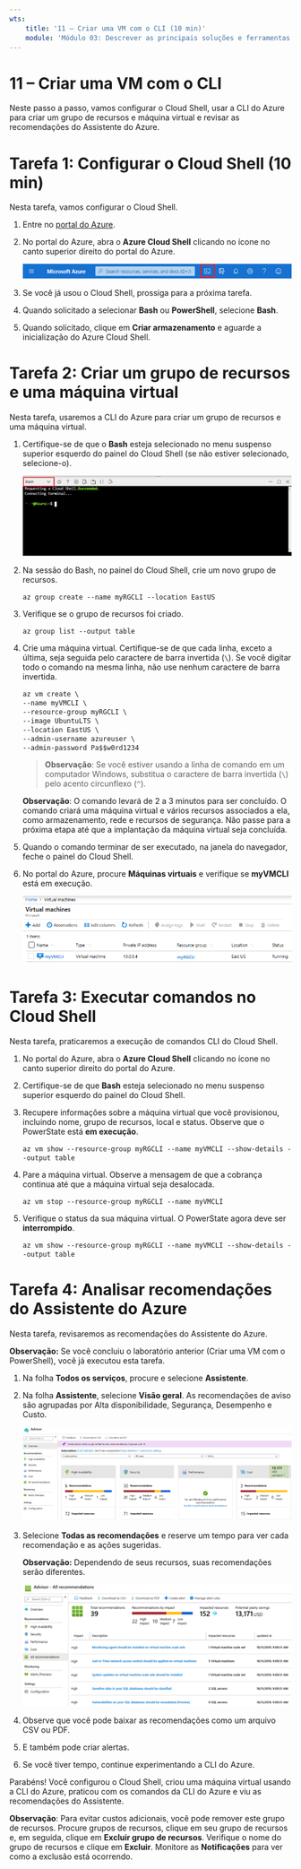 ```yaml
---
wts:
    title: '11 – Criar uma VM com o CLI (10 min)'
    module: 'Módulo 03: Descrever as principais soluções e ferramentas de gerenciamento'
---
```

# 11 – Criar uma VM com o CLI

Neste passo a passo, vamos configurar o Cloud Shell, usar a CLI do Azure para criar um grupo de recursos e máquina virtual e revisar as recomendações do Assistente do Azure. 

# Tarefa 1: Configurar o Cloud Shell (10 min)

Nesta tarefa, vamos configurar o Cloud Shell. 

1. Entre no [portal do Azure](https://portal.azure.com).

2. No portal do Azure, abra o **Azure Cloud Shell** clicando no ícone no canto superior direito do portal do Azure.

    ![Captura de tela do ícone do Azure Cloud Shell no portal do Azure.](../images/1002.png)

3. Se você já usou o Cloud Shell, prossiga para a próxima tarefa. 

4. Quando solicitado a selecionar **Bash** ou **PowerShell**, selecione **Bash**. 

5. Quando solicitado, clique em **Criar armazenamento** e aguarde a inicialização do Azure Cloud Shell. 

# Tarefa 2: Criar um grupo de recursos e uma máquina virtual

Nesta tarefa, usaremos a CLI do Azure para criar um grupo de recursos e uma máquina virtual.  

1. Certifique-se de que o **Bash** esteja selecionado no menu suspenso superior esquerdo do painel do Cloud Shell (se não estiver selecionado, selecione-o).

    ![Captura de tela do Azure Cloud Shell do portal do Azure com a lista suspensa Bash destacada.](../images/1002a.png)

2. Na sessão do Bash, no painel do Cloud Shell, crie um novo grupo de recursos. 

    ```cli
    az group create --name myRGCLI --location EastUS
    ```

3. Verifique se o grupo de recursos foi criado.

    ```cli
    az group list --output table
    ```

4. Crie uma máquina virtual. Certifique-se de que cada linha, exceto a última, seja seguida pelo caractere de barra invertida (`\`). Se você digitar todo o comando na mesma linha, não use nenhum caractere de barra invertida. 

    ```cli
    az vm create \
    --name myVMCLI \
    --resource-group myRGCLI \
    --image UbuntuLTS \
    --location EastUS \
    --admin-username azureuser \
    --admin-password Pa$$w0rd1234
    ```

    >**Observação**: Se você estiver usando a linha de comando em um computador Windows, substitua o caractere de barra invertida (`\`) pelo acento circunflexo (`^`).
    
    **Observação**: O comando levará de 2 a 3 minutos para ser concluído. O comando criará uma máquina virtual e vários recursos associados a ela, como armazenamento, rede e recursos de segurança. Não passe para a próxima etapa até que a implantação da máquina virtual seja concluída. 

5. Quando o comando terminar de ser executado, na janela do navegador, feche o painel do Cloud Shell.

6. No portal do Azure, procure **Máquinas virtuais** e verifique se **myVMCLI** está em execução.

    ![Captura de tela da página de máquinas virtuais com myVMPS em estado de execução.](../images/1101.png)


# Tarefa 3: Executar comandos no Cloud Shell

Nesta tarefa, praticaremos a execução de comandos CLI do Cloud Shell. 

1. No portal do Azure, abra o **Azure Cloud Shell** clicando no ícone no canto superior direito do portal do Azure.

2. Certifique-se de que **Bash** esteja selecionado no menu suspenso superior esquerdo do painel do Cloud Shell.

3. Recupere informações sobre a máquina virtual que você provisionou, incluindo nome, grupo de recursos, local e status. Observe que o PowerState está **em execução**.

    ```cli
    az vm show --resource-group myRGCLI --name myVMCLI --show-details --output table 
    ```

4. Pare a máquina virtual. Observe a mensagem de que a cobrança continua até que a máquina virtual seja desalocada. 

    ```cli
    az vm stop --resource-group myRGCLI --name myVMCLI
    ```

5. Verifique o status da sua máquina virtual. O PowerState agora deve ser **interrompido**.

    ```cli
    az vm show --resource-group myRGCLI --name myVMCLI --show-details --output table 
    ```

# Tarefa 4: Analisar recomendações do Assistente do Azure

Nesta tarefa, revisaremos as recomendações do Assistente do Azure.

   **Observação:** Se você concluiu o laboratório anterior (Criar uma VM com o PowerShell), você já executou esta tarefa. 

1. Na folha **Todos os serviços**, procure e selecione **Assistente**. 

2. Na folha **Assistente**, selecione **Visão geral**. As recomendações de aviso são agrupadas por Alta disponibilidade, Segurança, Desempenho e Custo. 

    ![Captura de tela da página Visão geral do Assistente. ](../images/1103.png)

3. Selecione **Todas as recomendações** e reserve um tempo para ver cada recomendação e as ações sugeridas. 

    **Observação:** Dependendo de seus recursos, suas recomendações serão diferentes. 

    ![Captura de tela da página Todas as recomendações do Assistente. ](../images/1104.png)

4. Observe que você pode baixar as recomendações como um arquivo CSV ou PDF. 

5. E também pode criar alertas. 

6. Se você tiver tempo, continue experimentando a CLI do Azure. 

Parabéns! Você configurou o Cloud Shell, criou uma máquina virtual usando a CLI do Azure, praticou com os comandos da CLI do Azure e viu as recomendações do Assistente.

**Observação**: Para evitar custos adicionais, você pode remover este grupo de recursos. Procure grupos de recursos, clique em seu grupo de recursos e, em seguida, clique em **Excluir grupo de recursos**. Verifique o nome do grupo de recursos e clique em **Excluir**. Monitore as **Notificações** para ver como a exclusão está ocorrendo.

